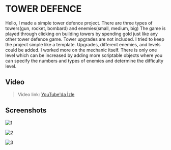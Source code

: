 # TOWER DEFENCE

Hello,
I made a simple tower defence project.
There are three types of towers(gun, rocket, bombard) and enemies(small, medium, big)
The game is played through clicking on building towers by spending gold just like any other tower defence game. Tower upgrades are not included. I tried to keep the 
project simple like a template. Upgrades, different enemies, and levels could be added. I worked more on the mechanic itself.
There is only one level which can be increased by adding more scriptable objects where you can specify the numbers and types of enemies and determine the difficulty level.

## Video

> Video link: [YouTube'da İzle](https://youtu.be/9XVa4o4on_8)

## Screenshots

![1](https://cdn.discordapp.com/attachments/1272225365992935437/1272231929139171399/TD_New_1.PNG?ex=66c6c010&is=66c56e90&hm=f08a2d565a5185a91c353f99d51775b17fc96e5918485c9ac6384905fd9ce2b3&)

![2](https://cdn.discordapp.com/attachments/1272225365992935437/1272231929432768595/TD_New_2.PNG?ex=66c6c010&is=66c56e90&hm=bc651e21dac285755b8934a89b4951ce39ace024998e14316669ca97b2b8cba7&)

![3](https://cdn.discordapp.com/attachments/1272225365992935437/1272231929776705549/TD_New_3.PNG?ex=66c6c010&is=66c56e90&hm=7e31bd473f20c58c1986005941340c8f2ac425e488ec2795219e65e7ade2023b&)
